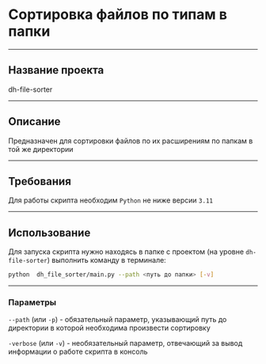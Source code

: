# Сортировка файлов по типам в папки

---

## Название проекта

dh-file-sorter

---

## Описание

Предназначен для сортировки файлов по их расширениям по папкам в той же директории

---

## Требования

Для работы скрипта необходим ```Python``` не ниже версии ```3.11```

---

## Использование

Для запуска скрипта нужно находясь в папке с проектом (на уровне ```dh-file-sorter```) выполнить команду в терминале:

```bash
python  dh_file_sorter/main.py --path <путь до папки> [-v] 
```
---

### Параметры

```--path``` (или ```-p```) - обязательный параметр, указывающий путь до директории в которой необходима 
произвести сортировку

```-verbose``` (или ```-v```) - необязательный параметр, отвечающий за вывод информации о работе скрипта в консоль